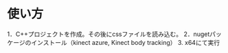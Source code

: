 # 使い方
1．C++プロジェクトを作成。その後にcssファイルを読み込む。
2．nugetパッケージのインストール（kinect azure, Kinect body tracking）
3. x64にて実行
